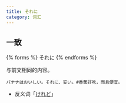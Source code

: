 ```yaml
---
title: それに
category: 词汇
---
```


## 一致

{% forms %}
それに
{% endforms %}

与前文相同的内容。

```example
バナナはおいしい。それに、安い。#香蕉好吃，而且便宜。
```

- 反义词「[けれど](../keredo#转折)」
